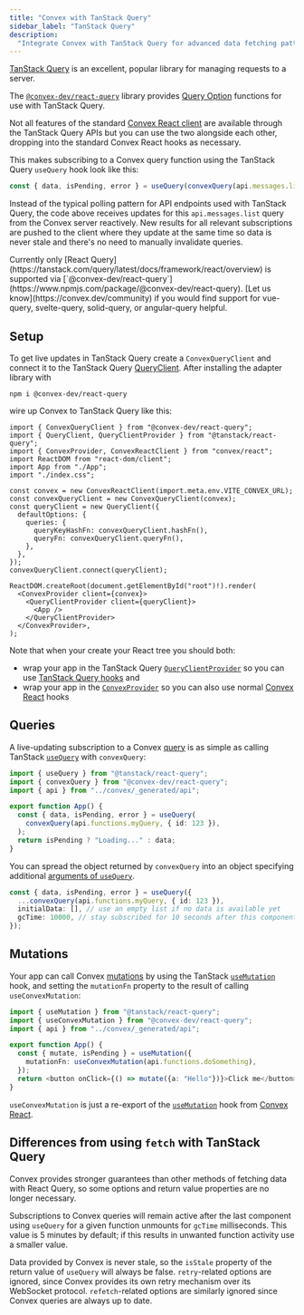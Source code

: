```yaml
---
title: "Convex with TanStack Query"
sidebar_label: "TanStack Query"
description:
  "Integrate Convex with TanStack Query for advanced data fetching patterns"
---
```




[TanStack Query](https://tanstack.com/query/latest) is an excellent, popular
library for managing requests to a server.

The
[`@convex-dev/react-query`](https://www.npmjs.com/package/@convex-dev/react-query)
library provides
[Query Option](https://tanstack.com/query/latest/docs/framework/react/guides/query-options)
functions for use with TanStack Query.

Not all features of the standard [Convex React client](/client/react) are
available through the TanStack Query APIs but you can use the two alongside each
other, dropping into the standard Convex React hooks as necessary.

<BetaAdmonition feature="The TanStack Query adapter" verb="is" />

This makes subscribing to a Convex query function using the TanStack Query
`useQuery` hook look like this:

```ts
const { data, isPending, error } = useQuery(convexQuery(api.messages.list, {}));
```

Instead of the typical polling pattern for API endpoints used with TanStack
Query, the code above receives updates for this `api.messages.list` query from
the Convex server reactively. New results for all relevant subscriptions are
pushed to the client where they update at the same time so data is never stale
and there's no need to manually invalidate queries.

<Admonition type="note" title="Support for other frameworks">
  Currently only [React
  Query](https://tanstack.com/query/latest/docs/framework/react/overview) is
  supported via
  [`@convex-dev/react-query`](https://www.npmjs.com/package/@convex-dev/react-query).
  [Let us know](https://convex.dev/community) if you would find support for
  vue-query, svelte-query, solid-query, or angular-query helpful.
</Admonition>

## Setup

To get live updates in TanStack Query create a `ConvexQueryClient` and connect
it to the TanStack Query
[QueryClient](https://tanstack.com/query/latest/docs/reference/QueryClient).
After installing the adapter library with

```
npm i @convex-dev/react-query
```

wire up Convex to TanStack Query like this:


```tsx
import { ConvexQueryClient } from "@convex-dev/react-query";
import { QueryClient, QueryClientProvider } from "@tanstack/react-query";
import { ConvexProvider, ConvexReactClient } from "convex/react";
import ReactDOM from "react-dom/client";
import App from "./App";
import "./index.css";

const convex = new ConvexReactClient(import.meta.env.VITE_CONVEX_URL);
const convexQueryClient = new ConvexQueryClient(convex);
const queryClient = new QueryClient({
  defaultOptions: {
    queries: {
      queryKeyHashFn: convexQueryClient.hashFn(),
      queryFn: convexQueryClient.queryFn(),
    },
  },
});
convexQueryClient.connect(queryClient);

ReactDOM.createRoot(document.getElementById("root")!).render(
  <ConvexProvider client={convex}>
    <QueryClientProvider client={queryClient}>
      <App />
    </QueryClientProvider>
  </ConvexProvider>,
);

```


Note that when your create your React tree you should both:

- wrap your app in the TanStack Query
  [`QueryClientProvider`](https://tanstack.com/query/latest/docs/framework/react/reference/QueryClientProvider)
  so you can use
  [TanStack Query hooks](https://tanstack.com/query/latest/docs/framework/react/reference/useQuery)
  and
- wrap your app in the [`ConvexProvider`](/api/modules/react#convexprovider) so
  you can also use normal [Convex React](/client/react) hooks

## Queries

A live-updating subscription to a Convex [query](/functions/query-functions.mdx)
is as simple as calling TanStack
[`useQuery`](https://tanstack.com/query/latest/docs/framework/react/reference/useQuery)
with `convexQuery`:

```ts
import { useQuery } from "@tanstack/react-query";
import { convexQuery } from "@convex-dev/react-query";
import { api } from "../convex/_generated/api";

export function App() {
  const { data, isPending, error } = useQuery(
    convexQuery(api.functions.myQuery, { id: 123 }),
  );
  return isPending ? "Loading..." : data;
}
```

You can spread the object returned by `convexQuery` into an object specifying
additional
[arguments of `useQuery`](https://tanstack.com/query/latest/docs/framework/react/reference/useQuery).

```ts
const { data, isPending, error } = useQuery({
  ...convexQuery(api.functions.myQuery, { id: 123 }),
  initialData: [], // use an empty list if no data is available yet
  gcTime: 10000, // stay subscribed for 10 seconds after this component unmounts
});
```

## Mutations

Your app can call Convex [mutations](/functions/mutation-functions.mdx) by using
the TanStack
[`useMutation`](https://tanstack.com/query/latest/docs/framework/react/reference/useMutation)
hook, and setting the `mutationFn` property to the result of calling
`useConvexMutation`:

```ts
import { useMutation } from "@tanstack/react-query";
import { useConvexMutation } from "@convex-dev/react-query";
import { api } from "../convex/_generated/api";

export function App() {
  const { mutate, isPending } = useMutation({
    mutationFn: useConvexMutation(api.functions.doSomething),
  });
  return <button onClick={() => mutate({a: "Hello"})}>Click me</button>;
}
```

`useConvexMutation` is just a re-export of the
[`useMutation`](/client/react#editing-data) hook from
[Convex React](/client/react).

## Differences from using `fetch` with TanStack Query

Convex provides stronger guarantees than other methods of fetching data with
React Query, so some options and return value properties are no longer
necessary.

Subscriptions to Convex queries will remain active after the last component
using `useQuery` for a given function unmounts for `gcTime` milliseconds. This
value is 5 minutes by default; if this results in unwanted function activity use
a smaller value.

Data provided by Convex is never stale, so the `isStale` property of the return
value of `useQuery` will always be false. `retry`-related options are ignored,
since Convex provides its own retry mechanism over its WebSocket protocol.
`refetch`-related options are similarly ignored since Convex queries are always
up to date.
